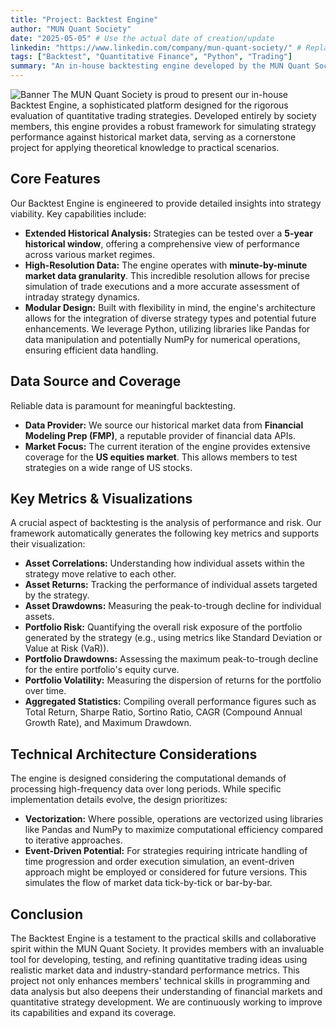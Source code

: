 ```yaml
---
title: "Project: Backtest Engine"
author: "MUN Quant Society"
date: "2025-05-05" # Use the actual date of creation/update
linkedin: "https://www.linkedin.com/company/mun-quant-society/" # Replace with actual Society LinkedIn URL if available
tags: ["Backtest", "Quantitative Finance", "Python", "Trading"]
summary: "An in-house backtesting engine developed by the MUN Quant Society for simulating quantitative trading strategies on US equities with minute-level resolution over a 5-year period, using data from FMP."
---
```


![Banner](/article-list/article-1/backtest.jpg)
The MUN Quant Society is proud to present our in-house Backtest Engine, a sophisticated platform designed for the rigorous evaluation of quantitative trading strategies. Developed entirely by society members, this engine provides a robust framework for simulating strategy performance against historical market data, serving as a cornerstone project for applying theoretical knowledge to practical scenarios.

## Core Features

Our Backtest Engine is engineered to provide detailed insights into strategy viability. Key capabilities include:

- **Extended Historical Analysis:** Strategies can be tested over a **5-year historical window**, offering a comprehensive view of performance across various market regimes.
- **High-Resolution Data:** The engine operates with **minute-by-minute market data granularity**. This incredible resolution allows for precise simulation of trade executions and a more accurate assessment of intraday strategy dynamics.
- **Modular Design:** Built with flexibility in mind, the engine's architecture allows for the integration of diverse strategy types and potential future enhancements. We leverage Python, utilizing libraries like Pandas for data manipulation and potentially NumPy for numerical operations, ensuring efficient data handling.

## Data Source and Coverage

Reliable data is paramount for meaningful backtesting.

- **Data Provider:** We source our historical market data from **Financial Modeling Prep (FMP)**, a reputable provider of financial data APIs.
- **Market Focus:** The current iteration of the engine provides extensive coverage for the **US equities market**. This allows members to test strategies on a wide range of US stocks.

## Key Metrics & Visualizations

A crucial aspect of backtesting is the analysis of performance and risk. Our framework automatically generates the following key metrics and supports their visualization:

- **Asset Correlations:** Understanding how individual assets within the strategy move relative to each other.
- **Asset Returns:** Tracking the performance of individual assets targeted by the strategy.
- **Asset Drawdowns:** Measuring the peak-to-trough decline for individual assets.
- **Portfolio Risk:** Quantifying the overall risk exposure of the portfolio generated by the strategy (e.g., using metrics like Standard Deviation or Value at Risk (VaR)).
- **Portfolio Drawdowns:** Assessing the maximum peak-to-trough decline for the entire portfolio's equity curve.
- **Portfolio Volatility:** Measuring the dispersion of returns for the portfolio over time.
- **Aggregated Statistics:** Compiling overall performance figures such as Total Return, Sharpe Ratio, Sortino Ratio, CAGR (Compound Annual Growth Rate), and Maximum Drawdown.

## Technical Architecture Considerations

The engine is designed considering the computational demands of processing high-frequency data over long periods. While specific implementation details evolve, the design prioritizes:

- **Vectorization:** Where possible, operations are vectorized using libraries like Pandas and NumPy to maximize computational efficiency compared to iterative approaches.
- **Event-Driven Potential:** For strategies requiring intricate handling of time progression and order execution simulation, an event-driven approach might be employed or considered for future versions. This simulates the flow of market data tick-by-tick or bar-by-bar.

## Conclusion

The Backtest Engine is a testament to the practical skills and collaborative spirit within the MUN Quant Society. It provides members with an invaluable tool for developing, testing, and refining quantitative trading ideas using realistic market data and industry-standard performance metrics. This project not only enhances members' technical skills in programming and data analysis but also deepens their understanding of financial markets and quantitative strategy development. We are continuously working to improve its capabilities and expand its coverage.
